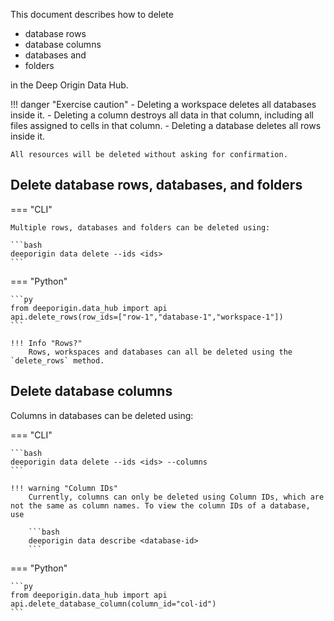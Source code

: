 This document describes how to delete 

- database rows
- database columns
- databases and 
- folders 

in the Deep Origin Data Hub. 

!!! danger "Exercise caution"
    - Deleting a workspace deletes all databases inside it. 
    - Deleting a column destroys all data in that column, including all files assigned to cells in that column. 
    - Deleting a database deletes all rows inside it. 

    All resources will be deleted without asking for confirmation. 

## Delete database rows, databases, and folders

=== "CLI"

    Multiple rows, databases and folders can be deleted using:

    ```bash
    deeporigin data delete --ids <ids>
    ```



=== "Python"



    ```py
    from deeporigin.data_hub import api
    api.delete_rows(row_ids=["row-1","database-1","workspace-1"])
    ```

    !!! Info "Rows?"
        Rows, workspaces and databases can all be deleted using the `delete_rows` method. 





## Delete database columns 

Columns in databases can be deleted using:

=== "CLI"

    

    ```bash
    deeporigin data delete --ids <ids> --columns
    ```

    !!! warning "Column IDs"
        Currently, columns can only be deleted using Column IDs, which are not the same as column names. To view the column IDs of a database, use 

        ```bash
        deeporigin data describe <database-id>
        ```



=== "Python"



    ```py
    from deeporigin.data_hub import api
    api.delete_database_column(column_id="col-id")
    ```

